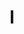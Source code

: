 ---
title: l
layout: revealjs-phonics
script:
- "/l/"
examples:
- lamp
- lap
- mental
- dental
- old
---